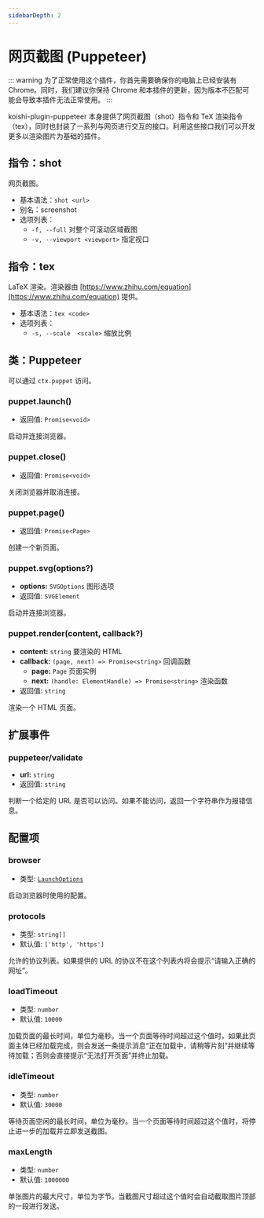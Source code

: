 ```yaml
---
sidebarDepth: 2
---
```


# 网页截图 (Puppeteer)

::: warning
为了正常使用这个插件，你首先需要确保你的电脑上已经安装有 Chrome。同时，我们建议你保持 Chrome 和本插件的更新，因为版本不匹配可能会导致本插件无法正常使用。
:::

koishi-plugin-puppeteer 本身提供了网页截图（shot）指令和 TeX 渲染指令（tex），同时也封装了一系列与网页进行交互的接口。利用这些接口我们可以开发更多以渲染图片为基础的插件。

## 指令：shot

网页截图。

- 基本语法：`shot <url>`
- 别名：screenshot
- 选项列表：
  - `-f, --full` 对整个可滚动区域截图
  - `-v, --viewport <viewport>` 指定视口

## 指令：tex

LaTeX 渲染。渲染器由 [https://www.zhihu.com/equation](https://www.zhihu.com/equation) 提供。

- 基本语法：`tex <code>`
- 选项列表：
  - `-s, --scale  <scale>` 缩放比例

## 类：Puppeteer

可以通过 `ctx.puppet` 访问。

### puppet.launch()

- 返回值: `Promise<void>`

启动并连接浏览器。

### puppet.close()

- 返回值: `Promise<void>`

关闭浏览器并取消连接。

### puppet.page()

- 返回值: `Promise<Page>`

创建一个新页面。

### puppet.svg(options?)

- **options:** `SVGOptions` 图形选项
- 返回值: `SVGElement`

启动并连接浏览器。

### puppet.render(content, callback?)

- **content:** `string` 要渲染的 HTML
- **callback:** `(page, next) => Promise<string>` 回调函数
  - **page:** `Page` 页面实例
  - **next:** `(handle: ElementHandle) => Promise<string>` 渲染函数
- 返回值: `string`

渲染一个 HTML 页面。

## 扩展事件

### puppeteer/validate

- **url:** `string`
- 返回值: `string`

判断一个给定的 URL 是否可以访问。如果不能访问，返回一个字符串作为报错信息。

## 配置项

### browser

- 类型: [`LaunchOptions`](https://github.com/puppeteer/puppeteer/blob/main/docs/api.md#puppeteerlaunchoptions)

启动浏览器时使用的配置。

### protocols

- 类型: `string[]`
- 默认值: `['http', 'https']`

允许的协议列表。如果提供的 URL 的协议不在这个列表内将会提示“请输入正确的网址”。

### loadTimeout

- 类型: `number`
- 默认值: `10000`

加载页面的最长时间，单位为毫秒。当一个页面等待时间超过这个值时，如果此页面主体已经加载完成，则会发送一条提示消息“正在加载中，请稍等片刻”并继续等待加载；否则会直接提示“无法打开页面”并终止加载。

### idleTimeout

- 类型: `number`
- 默认值: `30000`

等待页面空闲的最长时间，单位为毫秒。当一个页面等待时间超过这个值时，将停止进一步的加载并立即发送截图。

### maxLength

- 类型: `number`
- 默认值: `1000000`

单张图片的最大尺寸，单位为字节。当截图尺寸超过这个值时会自动截取图片顶部的一段进行发送。
